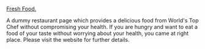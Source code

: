 <a href="#https://namantiwari07.github.io/Freshfood">Fresh Food.</a> 

<p> A dummy restaurant page which provides a delicious food from World's Top Chef without compromising your health. If you are hungry and want to eat a food of your taste without worrying about your health, you came at right place. Please visit the website for further details.</p>

